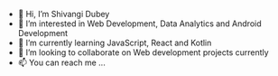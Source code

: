 - 👋 Hi, I’m Shivangi Dubey
- 👀 I’m interested in Web Development, Data Analytics and Android Development  
- 🌱 I’m currently learning JavaScript, React and Kotlin
- 💞️ I’m looking to collaborate on Web development projects currently
- 📫 You can reach me ...

<!---
shivangi942/shivangi942 is a ✨ special ✨ repository because its `README.md` (this file) appears on your GitHub profile.
You can click the Preview link to take a look at your changes.
--->
